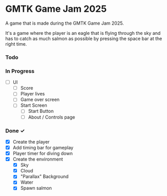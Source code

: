 # GMTK Game Jam 2025

A game that is made during the GMTK Game Jam 2025.

It's a game where the player is an eagle that is flying through the sky and has to catch as much salmon as possible by pressing the space bar at the right time.

### Todo

### In Progress

- [ ] UI
  - [ ] Score
  - [ ] Player lives
  - [ ] Game over screen
  - [ ] Start Screen
    - [ ] Start Button
    - [ ] About / Controls page

### Done ✓

- [x] Create the player
- [x] Add timing bar for gameplay
- [x] Player timer for diving down
- [x] Create the environment
  - [x] Sky
  - [x] Cloud
  - [x] "Parallax" Background
  - [x] Water
  - [x] Spawn salmon
